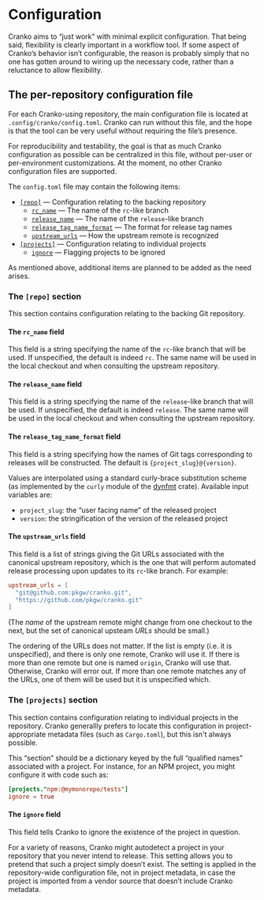 # Configuration

Cranko aims to “just work” with minimal explicit configuration. That being said,
flexibility is clearly important in a workflow tool. If some aspect of Cranko’s
behavior isn’t configurable, the reason is probably simply that no one has
gotten around to wiring up the necessary code, rather than a reluctance to allow
flexibility.


## The per-repository configuration file

For each Cranko-using repository, the main configuration file is located at
`.config/cranko/config.toml`. Cranko can run without this file, and the hope is
that the tool can be very useful without requiring the file’s presence.

For reproducibility and testability, the goal is that as much Cranko
configuration as possible can be centralized in this file, without per-user or
per-environment customizations. At the moment, no other Cranko configuration
files are supported.

The `config.toml` file may contain the following items:

- [`[repo]`](#the-repo-section) — Configuration relating to the backing repository
  - [`rc_name`](#the-rc_name-field) — The name of the `rc`-like branch
  - [`release_name`](#the-release_name-field) — The name of the `release`-like branch
  - [`release_tag_name_format`](#the-release_tag_name_format-field) — The format for release tag names
  - [`upstream_urls`](#the-upstream_urls-field) — How the upstream remote is recognized
- [`[projects]`](#the-projects-section) — Configuration relating to individual projects
  - [`ignore`](#the-ignore-field) — Flagging projects to be ignored

As mentioned above, additional items are planned to be added as the need arises.

### The `[repo]` section

This section contains configuration relating to the backing Git repository.

#### The `rc_name` field

This field is a string specifying the name of the `rc`-like branch that will be
used. If unspecified, the default is indeed `rc`. The same name will be used in
the local checkout and when consulting the upstream repository.

#### The `release_name` field

This field is a string specifying the name of the `release`-like branch that
will be used. If unspecified, the default is indeed `release`. The same name
will be used in the local checkout and when consulting the upstream repository.

#### The `release_tag_name_format` field

This field is a string specifying how the names of Git tags corresponding to
releases will be constructed. The default is `{project_slug}@{version}`.

Values are interpolated using a standard curly-brace substitution scheme (as
implemented by the `curly` module of the [dynfmt] crate). Available input
variables are:

- `project_slug`: the “user facing name” of the released project
- `version`: the stringification of the version of the released project

[dynfmt]: https://github.com/jan-auer/dynfmt

#### The `upstream_urls` field

This field is a list of strings giving the Git URLs associated with the
canonical upstream repository, which is the one that will perform automated
release processing upon updates to its `rc`-like branch. For example:

```toml
upstream_urls = [
  "git@github.com:pkgw/cranko.git",
  "https://github.com/pkgw/cranko.git"
]
```

(The *name* of the upstream remote might change from one checkout to the next,
but the set of canonical upsteam *URLs* should be small.)

The ordering of the URLs does not matter. If the list is empty (i.e. it is
unspecified), and there is only one remote, Cranko will use it. If there is more
than one remote but one is named `origin`, Cranko will use that. Otherwise,
Cranko will error out. If more than one remote matches any of the URLs, one of
them will be used but it is unspecified which.

### The `[projects]` section

This section contains configuration relating to individual projects in the
repository. Cranko generallly prefers to locate this configuration in
project-appropriate metadata files (such as `Cargo.toml`), but this isn't always
possible.

This “section” should be a dictionary keyed by the full “qualified names”
associated with a project. For instance, for an NPM project, you might configure
it with code such as:

```toml
[projects."npm:@mymonorepo/tests"]
ignore = true
```

#### The `ignore` field

This field tells Cranko to ignore the existence of the project in question.

For a variety of reasons, Cranko might autodetect a project in your repository
that you never intend to release. This setting allows you to pretend that such a
project simply doesn’t exist. The setting is applied in the repository-wide
configuration file, not in project metadata, in case the project is imported
from a vendor source that doesn’t include Cranko metadata.
